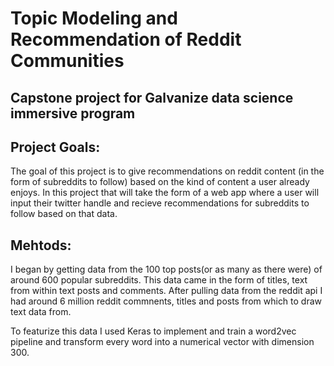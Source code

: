# Topic Modeling and Recommendation of Reddit Communities

## Capstone project for Galvanize data science immersive program

## Project Goals:
The goal of this project is to give recommendations on reddit content (in the form of subreddits to follow) based on the kind of content a user already enjoys. In this project that will take the form of a web app where a user will input their twitter handle and recieve recommendations for subreddits to follow based on that data.

## Mehtods:
I began by getting data from the 100 top posts(or as many as there were) of around 600 popular subreddits. This data came in the form of titles, text from within text posts and comments. After pulling data from the reddit api I had around 6 million reddit commnents, titles and posts from which to draw text data from. 

To featurize this data I used Keras to implement and train a word2vec pipeline and transform every word into a numerical vector with dimension 300.